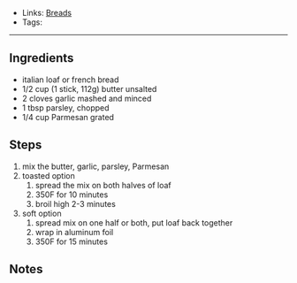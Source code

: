 - Links: [Breads](Breads.md)
- Tags: 

---

## Ingredients
- italian loaf or french bread
- 1/2 cup (1 stick, 112g) butter unsalted
- 2 cloves garlic mashed and minced
- 1 tbsp parsley, chopped
- 1/4 cup Parmesan grated

## Steps
1. mix the butter, garlic, parsley, Parmesan
2. toasted option
    1. spread the mix on both halves of loaf
    2. 350F for 10 minutes
    3. broil high 2-3 minutes
3. soft option
    1. spread mix on one half or both, put loaf back together
    2. wrap in aluminum foil
    3. 350F for 15 minutes

## Notes

